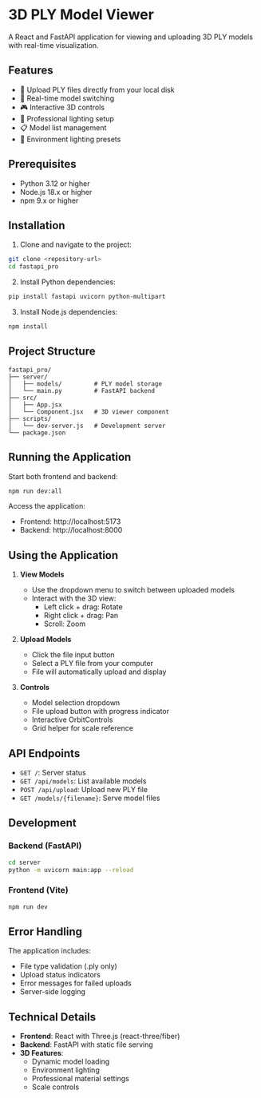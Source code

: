 # 3D PLY Model Viewer

A React and FastAPI application for viewing and uploading 3D PLY models with real-time visualization.

## Features

- 📁 Upload PLY files directly from your local disk
- 🔄 Real-time model switching
- 🎮 Interactive 3D controls
- 🎨 Professional lighting setup
- 📋 Model list management
- 🌅 Environment lighting presets

## Prerequisites

- Python 3.12 or higher
- Node.js 18.x or higher
- npm 9.x or higher

## Installation

1. Clone and navigate to the project:
```bash
git clone <repository-url>
cd fastapi_pro
```

2. Install Python dependencies:
```bash
pip install fastapi uvicorn python-multipart
```

3. Install Node.js dependencies:
```bash
npm install
```

## Project Structure

```
fastapi_pro/
├── server/
│   ├── models/         # PLY model storage
│   └── main.py         # FastAPI backend
├── src/
│   ├── App.jsx
│   └── Component.jsx   # 3D viewer component
├── scripts/
│   └── dev-server.js   # Development server
└── package.json
```

## Running the Application

Start both frontend and backend:
```bash
npm run dev:all
```

Access the application:
- Frontend: http://localhost:5173
- Backend: http://localhost:8000

## Using the Application

1. **View Models**
   - Use the dropdown menu to switch between uploaded models
   - Interact with the 3D view:
     - Left click + drag: Rotate
     - Right click + drag: Pan
     - Scroll: Zoom

2. **Upload Models**
   - Click the file input button
   - Select a PLY file from your computer
   - File will automatically upload and display

3. **Controls**
   - Model selection dropdown
   - File upload button with progress indicator
   - Interactive OrbitControls
   - Grid helper for scale reference

## API Endpoints

- `GET /`: Server status
- `GET /api/models`: List available models
- `POST /api/upload`: Upload new PLY file
- `GET /models/{filename}`: Serve model files

## Development

### Backend (FastAPI)
```bash
cd server
python -m uvicorn main:app --reload
```

### Frontend (Vite)
```bash
npm run dev
```

## Error Handling

The application includes:
- File type validation (.ply only)
- Upload status indicators
- Error messages for failed uploads
- Server-side logging

## Technical Details

- **Frontend**: React with Three.js (react-three/fiber)
- **Backend**: FastAPI with static file serving
- **3D Features**: 
  - Dynamic model loading
  - Environment lighting
  - Professional material settings
  - Scale controls

